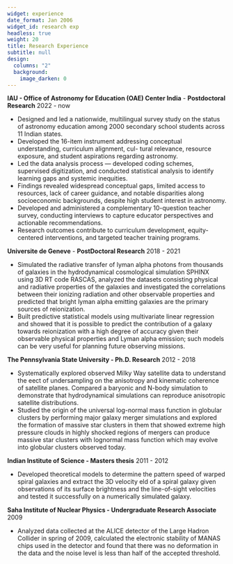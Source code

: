 ```yaml
---
widget: experience
date_format: Jan 2006
widget_id: research exp
headless: true
weight: 20
title: Research Experience
subtitle: null
design:
  columns: "2"
  background:
    image_darken: 0
---
```

**IAU - Office of Astronomy for Education (OAE) Center India** - **Postdoctoral Research**  2022 - now
* Designed and led a nationwide, multilingual survey study on the status of astronomy education
among 2000 secondary school students across 11 Indian states.
* Developed the 16-item instrument addressing conceptual understanding, curriculum alignment, cul-
tural relevance, resource exposure, and student aspirations regarding astronomy.
* Led the data analysis process — developed coding schemes, supervised digitization, and conducted
statistical analysis to identify learning gaps and systemic inequities.
* Findings revealed widespread conceptual gaps, limited access to resources, lack of career guidance,
and notable disparities along socioeconomic backgrounds, despite high student interest in astronomy.
* Developed and administered a complementary 10-question teacher survey, conducting interviews to
capture educator perspectives and actionable recommendations.
* Research outcomes contribute to curriculum development, equity-centered interventions, and targeted
teacher training programs.

**Universite de Geneve** - **PostDoctoral Research**     2018 - 2021

* Simulated the radiative transfer of lyman alpha photons from thousands of galaxies in the hydrodynamical cosmological simulation SPHINX using 3D RT code RASCAS, analyzed the datasets consisting physical and radiative properties of the galaxies and investigated the correlations between their ionizing radiation and other observable properties and predicted that bright lyman alpha emitting galaxies are the primary sources of reionization.
* Built predictive statistical models using multivariate linear regression and showed that it is possible to predict the contribution of a galaxy towards reionization with a high degree of accuracy given their observable physical properties and Lyman alpha emission; such models can be very useful for planning future observing missions.

**The Pennsylvania State University - Ph.D. Research**     2012 - 2018

* Systematically explored observed Milky Way satellite data to understand the eect of undersampling on the anisotropy and kinematic coherence of satellite planes. Compared a baryonic and N-body simulation to demonstrate that hydrodynamical simulations can reproduce anisotropic satellite distributions.
* Studied the origin of the universal log-normal mass function in globular clusters by performing major galaxy merger simulations and explored the formation of massive star clusters in them that showed extreme high pressure clouds in highly shocked regions of mergers can produce massive star clusters with lognormal mass function which may evolve into globular clusters observed today.

**Indian Institute of Science - Masters thesis**       2011 - 2012

* Developed theoretical models to determine the pattern speed of warped spiral galaxies and extract the 3D velocity eld of a spiral galaxy given observations of its surface brightness and the line-of-sight velocities and tested it successfully on a numerically simulated galaxy.

**Saha Institute of Nuclear Physics - Undergraduate Research Associate**  2009

* Analyzed data collected at the ALICE detector of the Large Hadron Collider in spring of 2009, calculated the electronic stability of MANAS chips used in the detector and found that there was no deformation in the data and the noise level is less than half of the accepted threshold.
